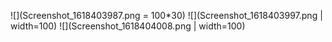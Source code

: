 ![](Screenshot_1618403987.png = 100*30)
![](Screenshot_1618403997.png | width=100)
![](Screenshot_1618404008.png | width=100)
